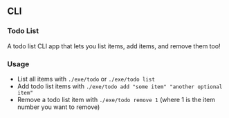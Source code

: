 ## CLI

### Todo List

A todo list CLI app that lets you list items, add items, and remove them too!

### Usage

- List all items with `./exe/todo` or `./exe/todo list`
- Add todo list items with `./exe/todo add "some item" "another optional item"`
- Remove a todo list item with `./exe/todo remove 1` (where 1 is the item number you want to remove)
